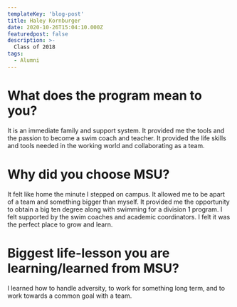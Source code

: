 ```yaml
---
templateKey: 'blog-post'
title: Haley Kornburger
date: 2020-10-26T15:04:10.000Z
featuredpost: false
description: >-
  Class of 2018
tags:
  - Alumni
---
```


# What does the program mean to you?
It is an immediate family and support  system. It provided me the tools and the passion to become a swim coach and teacher. It provided the life skills and tools needed in the working world and collaborating as a team. 


# Why did you choose MSU?
It felt like home the minute I stepped on campus. It allowed me to be apart of a team and something bigger than myself. It provided me the opportunity to obtain a big ten degree along with swimming for a division 1 program. I felt supported by the swim coaches and academic coordinators. I felt it was the perfect place to grow and learn. 

# Biggest life-lesson you are learning/learned from MSU?

I learned how to handle adversity, to work for something long term, and to work towards a common goal with a team. 